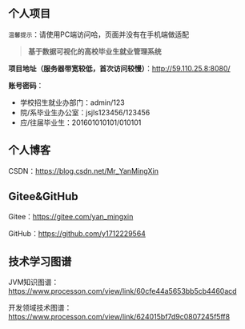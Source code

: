 ## 个人项目

`温馨提示`：请使用PC端访问哈，页面并没有在手机端做适配

> **基于数据可视化的高校毕业生就业管理系统**

**项目地址（服务器带宽较低，首次访问较慢）**：http://59.110.25.8:8080/

**账号密码**：

- 学校招生就业办部门：admin/123
- 院/系毕业生办公室：jsjls123456/123456
- 应/往届毕业生：201601010101/010101

## 个人博客

CSDN：https://blog.csdn.net/Mr_YanMingXin

## Gitee&GitHub

Gitee：https://gitee.com/yan_mingxin

GitHub：https://github.com/y1712229564

## 技术学习图谱

JVM知识图谱：https://www.processon.com/view/link/60cfe44a5653bb5cb4460acd

开发领域技术图谱：https://www.processon.com/view/link/624015bf7d9c0807245f5ff8

